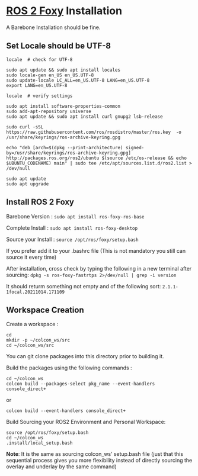 # [ROS 2 Foxy](https://docs.ros.org/en/foxy/Installation/Ubuntu-Install-Debians.html) Installation

A Barebone Installation should be fine. 

## Set Locale should be UTF-8

```
locale  # check for UTF-8

sudo apt update && sudo apt install locales
sudo locale-gen en_US en_US.UTF-8
sudo update-locale LC_ALL=en_US.UTF-8 LANG=en_US.UTF-8
export LANG=en_US.UTF-8

locale  # verify settings

sudo apt install software-properties-common
sudo add-apt-repository universe
sudo apt update && sudo apt install curl gnupg2 lsb-release

sudo curl -sSL https://raw.githubusercontent.com/ros/rosdistro/master/ros.key  -o /usr/share/keyrings/ros-archive-keyring.gpg

echo "deb [arch=$(dpkg --print-architecture) signed-by=/usr/share/keyrings/ros-archive-keyring.gpg] http://packages.ros.org/ros2/ubuntu $(source /etc/os-release && echo $UBUNTU_CODENAME) main" | sudo tee /etc/apt/sources.list.d/ros2.list > /dev/null

sudo apt update
sudo apt upgrade
```

## Install ROS 2 Foxy

Barebone Version : `sudo apt install ros-foxy-ros-base`

Complete Install : `sudo apt install ros-foxy-desktop`

Source your Install : `source /opt/ros/foxy/setup.bash`

If you prefer add it to your .bashrc file (This is not mandatory you still can source it every time)

After installation, cross check by typing the following in a new terminal after sourcing: `dpkg -s ros-foxy-fastrtps 2>/dev/null | grep -i version`

It should returm something not empty and of the following sort: `2.1.1-1focal.20211014.171109`

## Workspace Creation

Create a workspace : 

```
cd
mkdir -p ~/colcon_ws/src
cd ~/colcon_ws/src
```
You can git clone packages into this directory prior to building it.

Build the packages using the following commands : 
```
cd ~/colcon_ws
colcon build --packages-select pkg_name --event-handlers console_direct+ 
```
or 
```
colcon build --event-handlers console_direct+
```

Build Sourcing your ROS2 Environment and Personal Workspace:

```
source /opt/ros/foxy/setup.bash
cd ~/colcon_ws
.install/local_setup.bash
```
**Note**: It is the same as sourcing colcon_ws’ setup.bash file (just that this sequential process gives you more flexibility instead of directly sourcing the overlay and underlay by the same command)
